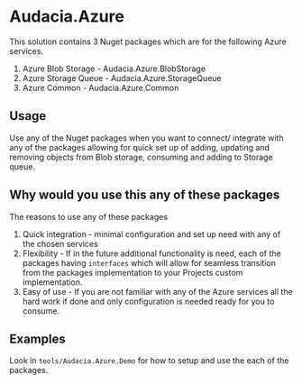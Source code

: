 # Audacia.Azure

This solution contains 3 Nuget packages which are for the following Azure services.

1. Azure Blob Storage - Audacia.Azure.BlobStorage
1. Azure Storage Queue - Audacia.Azure.StorageQueue
1. Azure Common - Audacia.Azure.Common

## Usage

Use any of the Nuget packages when you want to connect/ integrate with any of the packages allowing for quick set up of adding, updating and removing objects from Blob storage, consuming and adding to Storage queue.

## Why would you use this any of these packages

The reasons to use any of these packages

1. Quick integration - minimal configuration and set up need with any of the chosen services
2. Flexibility - If in the future additional functionality is need, each of the packages having `interfaces` which will allow for seamless transition from the packages implementation to your Projects custom implementation.
3. Easy of use - If you are not familiar with any of the Azure services all the hard work if done and only configuration is needed ready for you to consume.

## Examples

Look in `tools/Audacia.Azure.Demo` for how to setup and use the each of the packages.
